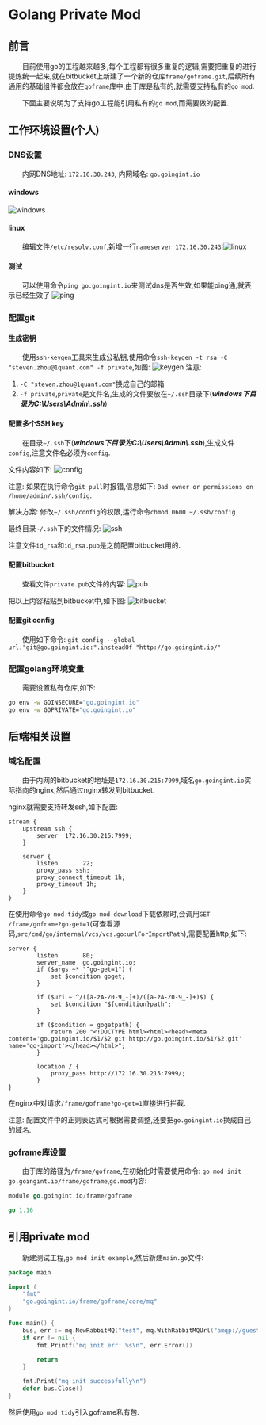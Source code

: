 # Golang Private Mod


## 前言
&ensp;&ensp;&ensp;&ensp;目前使用go的工程越来越多,每个工程都有很多重复的逻辑,需要把重复的进行提炼统一起来,就在bitbucket上新建了一个新的仓库`frame/goframe.git`,后续所有通用的基础组件都会放在`goframe`库中,由于库是私有的,就需要支持私有的`go mod`.

&ensp;&ensp;&ensp;&ensp;下面主要说明为了支持go工程能引用私有的`go mod`,而需要做的配置.

## 工作环境设置(个人)

### DNS设置
&ensp;&ensp;&ensp;&ensp;内网DNS地址: `172.16.30.243`, 内网域名: `go.goingint.io`

#### windows
![windows](/images/golang-private-windows.JPG "windows设置内网dns")

#### linux
&ensp;&ensp;&ensp;&ensp;编辑文件`/etc/resolv.conf`,新增一行`nameserver 172.16.30.243`
![linux](/images/golang-private-linux.JPG "linux设置内网dns")

#### 测试
&ensp;&ensp;&ensp;&ensp;可以使用命令`ping go.goingint.io`来测试dns是否生效,如果能ping通,就表示已经生效了
![ping](/images/golang-private-ping.JPG "测试dns是否生效")

### 配置git

#### 生成密钥
&ensp;&ensp;&ensp;&ensp;使用`ssh-keygen`工具来生成公私钥,使用命令`ssh-keygen -t rsa -C "steven.zhou@1quant.com" -f private`,如图:
![keygen](/images/golang-private-git.JPG "生成密钥")
注意:
1. `-C "steven.zhou@1quant.com"`换成自己的邮箱
2. `-f private`,`private`是文件名,生成的文件要放在`~/.ssh`目录下(***windows下目录为C:\Users\Admin\\.ssh***)

#### 配置多个SSH key
&ensp;&ensp;&ensp;&ensp;在目录`~/.ssh`下(***windows下目录为C:\Users\Admin\\.ssh***),生成文件`config`,注意文件名必须为`config`.

文件内容如下:
![config](/images/golang-private-config.JPG "config文件内容")

注意: 
如果在执行命令`git pull`时报错,信息如下: `Bad owner or permissions on /home/admin/.ssh/config`.

解决方案: 修改`~/.ssh/config`的权限,运行命令`chmod 0600 ~/.ssh/config`

最终目录`~/.ssh`下的文件情况:
![ssh](/images/golang-private-ssh.JPG "ssh目录下的文件")

注意文件`id_rsa`和`id_rsa.pub`是之前配置bitbucket用的.

#### 配置bitbucket
&ensp;&ensp;&ensp;&ensp;查看文件`private.pub`文件的内容:
![pub](/images/golang-private-pub.JPG "公钥内容")

把以上内容粘贴到bitbucket中,如下图:
![bitbucket](/images/golang-private-bitbucket.png "bitbucket中添加公钥")

#### 配置git config
&ensp;&ensp;&ensp;&ensp;使用如下命令: `git config --global url."git@go.goingint.io:".insteadOf "http://go.goingint.io/"`

### 配置golang环境变量
&ensp;&ensp;&ensp;&ensp;需要设置私有仓库,如下:
``` bash
go env -w GOINSECURE="go.goingint.io"
go env -w GOPRIVATE="go.goingint.io"
`````

## 后端相关设置
### 域名配置
&ensp;&ensp;&ensp;&ensp;由于内网的bitbucket的地址是`172.16.30.215:7999`,域名`go.goingint.io`实际指向的nginx,然后通过nginx转发到bitbucket.

nginx就需要支持转发ssh,如下配置:
``` nginx
stream {
    upstream ssh {
        server  172.16.30.215:7999;
    }

    server {
        listen       22;
        proxy_pass ssh;
        proxy_connect_timeout 1h;
        proxy_timeout 1h;
    }
}
```

在使用命令`go mod tidy`或`go mod download`下载依赖时,会调用`GET /frame/goframe?go-get=1`(可查看源码,`src/cmd/go/internal/vcs/vcs.go:urlForImportPath`),需要配置http,如下:
``` nginx
server {
        listen       80;
        server_name  go.goingint.io;
        if ($args ~* "^go-get=1") {
            set $condition goget;
        }

        if ($uri ~ ^/([a-zA-Z0-9_-]+)/([a-zA-Z0-9_-]+)$) {
            set $condition "${condition}path";
        }

        if ($condition = gogetpath) {
            return 200 "<!DOCTYPE html><html><head><meta content='go.goingint.io/$1/$2 git http://go.goingint.io/$1/$2.git' name='go-import'></head></html>";
        }

        location / {
            proxy_pass http://172.16.30.215:7999/;
        }
}
```

在nginx中对请求`/frame/goframe?go-get=1`直接进行拦截.

注意: 配置文件中的正则表达式可根据需要调整,还要把`go.goingint.io`换成自己的域名.

### goframe库设置
&ensp;&ensp;&ensp;&ensp;由于库的路径为`/frame/goframe`,在初始化时需要使用命令: `go mod init go.goingint.io/frame/goframe`,`go.mod`内容:
``` go
module go.goingint.io/frame/goframe

go 1.16
```

## 引用private mod
&ensp;&ensp;&ensp;&ensp;新建测试工程,`go mod init example`,然后新建`main.go`文件:
``` go
package main

import (
    "fmt"
    "go.goingint.io/frame/goframe/core/mq"
)

func main() {
    bus, err := mq.NewRabbitMQ("test", mq.WithRabbitMQUrl("amqp://guest:guest@172.16.60.12:45672/quote"))
    if err != nil {
        fmt.Printf("mq init err: %s\n", err.Error())

        return
    }

    fmt.Print("mq init successfully\n")
    defer bus.Close()
}
```

然后使用`go mod tidy`引入goframe私有包.


